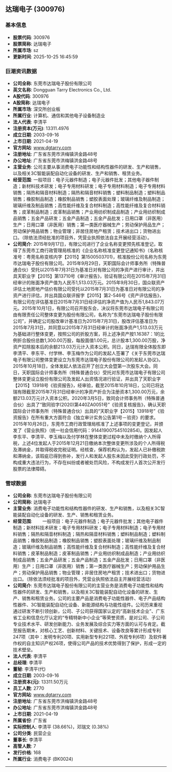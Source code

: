 ## 达瑞电子 (300976)

### 基本信息

- **股票代码**: 300976
- **股票简称**: 达瑞电子
- **所属市场**: sz
- **更新时间**: 2025-10-25 16:45:59

### 巨潮资讯数据

- **公司全称**: 东莞市达瑞电子股份有限公司
- **英文名称**: Dongguan Tarry Electronics Co., Ltd.
- **A股代码**: 300976
- **A股简称**: 达瑞电子
- **所属市场**: 深交所创业板
- **所属行业**: 计算机、通信和其他电子设备制造业
- **法人代表**: 李清平
- **注册资本(万元)**: 13311.4976
- **成立日期**: 2003-09-16
- **上市日期**: 2021-04-19
- **官方网站**: www.dgtarry.com
- **注册地址**: 广东省东莞市洪梅镇洪金路48号
- **办公地址**: 广东省东莞市洪梅镇洪金路48号
- **主营业务**: 公司主要从事消费电子功能性和结构性器件的研发、生产和销售，以及相关3C智能装配自动化设备的研发、生产和销售、租赁业务。
- **经营范围**: 一般项目：电子元器件制造；电子元器件批发；其他电子器件制造；新材料技术研发；电子专用材料研发；电子专用材料制造；电子专用材料销售；隔热和隔音材料制造；隔热和隔音材料销售；塑料制品制造；塑料制品销售；橡胶制品制造；橡胶制品销售；塑胶表面处理；玻璃纤维及制品制造；玻璃纤维及制品销售；高性能纤维及复合材料制造；高性能纤维及复合材料销售；皮革制品制造；皮革制品销售；产业用纺织制成品制造；产业用纺织制成品销售；五金产品研发；五金产品制造；五金产品批发；日用口罩（非医用）生产；日用口罩（非医用）销售；第一类医疗器械生产；劳动保护用品生产；劳动保护用品销售；物业管理；非居住房地产租赁；技术进出口；货物进出口。（除依法须经批准的项目外，凭营业执照依法自主开展经营活动）。
- **公司简介**: 2015年9月17日，有限公司进行了企业名称变更预先核准登记，取得了东莞市工商行政管理局核准的《企业名称核准变更登记通知书》（名称核准号：粤莞名称变核内字【2015】第1500503701)，核准股份公司名称为东莞市达瑞电子股份有限公司。2015年9月29日，天职国际会计师事务所（特殊普通合伙）受托以2015年7月31日为基准日对有限公司的净资产进行审计，并出具天职业字【2015】第13710号《审计报告》，验证有限公司在2015年7月31日经审计的账面净资产值为人民币1,513.03万元。2015年9月30日，国众联资产评估土地房地产估价有限公司受托以2015年7月31日为基准日对有限公司的净资产进行评估，并出具国众联评报字【2015】第2-546号《资产评估报告》，有限公司在评估基准日2015年7月31日经评估的净资产值为人民币1,843.07万元。2015年10月1日，有限公司召开股东会，决议将东莞市达瑞电子有限公司由有限责任公司整体变更为股份有限公司，名称为“东莞市达瑞电子股份有限公司”，并确定公司股改审计基准日为2015年7月31日，股改评估基准日为2015年7月31日，并同意以2015年7月31日经审计的账面净资产1,513.03万元为基础进行整体变更，按照公司的折股方案，将上述净资产按1.16387：1的比例折合股份总数1,300.00万股，每股面值1.00元，总计股本1,300.00万股，净资产扣除股本后的余额213.03万元计入资本公积。同日，达瑞有限全体股东即李清平、李东平、付学林、李玉梅作为公司的发起人签署了《关于东莞市达瑞电子有限公司整体变更设立为东莞市达瑞电子股份有限公司的发起人协议》。2015年10月18日，全体发起人依法召开了创立大会暨第一次股东大会。同日，天职国际会计师事务所（特殊普通合伙）受托对东莞市达瑞电子有限公司整体变更设立股份有限公司及发起人出资情况进行验证，并出具了天职业字【2015】13918号《验资报告》，经审验，截至2015年10月18日，公司已将达瑞有限截至2015年7月31日经审计的净资产折合为注册资本1,300.00万元，余额213.03万元计入资本公积。2020年3月5日，致同会计师事务所（特殊普通合伙）出具了“致同验字(2020)第440ZA0051号”《验资复核报告》，确认天职国际会计师事务所（特殊普通合伙）出具的“天职业字【2015】13918号”《验资报告》在所有重大方面符合《独立审计实务公告第1号－验资》的要求。2015年10月26日，东莞市工商行政管理局核准了上述事项的变更登记，并颁发了《营业执照》（统一社会信用代码：914419007545102854)。因发起人李东平、李清平、李玉梅以及付学林在整体变更过程中未及时缴纳个人所得税，上述4位发起人于2015年12月21日缴纳本次整体变更所涉及的个人所得税及滞纳金，并取得税收完税证明。经核查，保荐机构认为，发起人已补缴税款和滞纳金，该瑕疵已得到弥补，发行人和发起人股东未因此受到行政处罚，不构成重大违法行为，不存在纠纷或者被处罚风险，不构成发行人首次公开发行股票的法律障碍。

### 雪球数据

- **公司全称**: 东莞市达瑞电子股份有限公司
- **公司简称**: 达瑞电子
- **主营业务**: 消费电子功能性和结构性器件的研发、生产和销售，以及相关3C智能装配自动化设备的研发、生产、销售和租赁业务。
- **经营范围**: 　　一般项目：电子元器件制造；电子元器件批发；其他电子器件制造；新材料技术研发；电子专用材料研发；电子专用材料制造；电子专用材料销售；隔热和隔音材料制造；隔热和隔音材料销售；塑料制品制造；塑料制品销售；橡胶制品制造；橡胶制品销售；塑胶表面处理；玻璃纤维及制品制造；玻璃纤维及制品销售；高性能纤维及复合材料制造；高性能纤维及复合材料销售；皮革制品制造；皮革制品销售；产业用纺织制成品制造；产业用纺织制成品销售；五金产品研发；五金产品制造；五金产品批发；日用口罩（非医用）生产；日用口罩（非医用）销售；第一类医疗器械生产；劳动保护用品生产；劳动保护用品销售；物业管理；非居住房地产租赁；技术进出口；货物进出口。（除依法须经批准的项目外，凭营业执照依法自主开展经营活动）
- **公司简介**: 东莞市达瑞电子股份有限公司的主营业务是消费电子功能性和结构性器件的研发、生产和销售，以及相关3C智能装配自动化设备的研发、生产、销售和租赁业务。公司的主要产品是消费电子功能性器件、电子产品结构性器件、3C智能装配自动化设备、新能源结构与功能性组件。公司历来重视通过研发不断引领创新，公司、子公司获得国家认定的“高新技术企业”、广东省工业和信息化厅认定的“专精特新中小企业”等荣誉资质，是对公司、子公司专业技术水平、研发创新能力、业务发展及综合实力等方面的认可与肯定。截至报告期末，对核心工艺、创新材料、关键技术、设备改良等累计形成专利247项（其中：发明专利20项、实用新型专利221项、外观专利6项）及软件著作权的自主知识产权26项，使得公司产品的技术优势得到了保护，形成一定的技术壁垒。
- **法人代表**: 李清平
- **总经理**: 李清平
- **董秘**: 李清平(代)
- **成立日期**: 2003-09-16
- **注册资本(元)**: 13311.50万元
- **员工人数**: 2770
- **官方网站**: www.dgtarry.com
- **注册地址**: 广东省东莞市洪梅镇洪金路48号
- **办公地址**: 广东省东莞市洪梅镇洪金路48号
- **上市日期**: 2021-04-19
- **所属省份**: 广东省
- **实际控制人**: 李清平 (38.66%)，邓瑞文 (0.38%)
- **公司分类**: 民营企业
- **董事长**: 李清平
- **高管人数**: 7
- **发行价格**: 168
- **所属行业**: 消费电子 (BK0024)

---